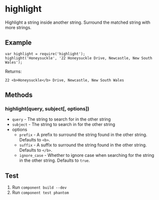 # highlight

Highlight a string inside another string. Surround the matched string with more strings.
    
## Example

    var highlight = require('highlight');
    highlight('Honeysuckle', '22 Honeysuckle Drive, Newcastle, New South Wales');
    
Returns:
    
    22 <b>Honeysuckle</b> Drive, Newcastle, New South Wales

## Methods

### highlight(query, subject[, options])

- `query` - The string to search for in the other string
- `subject` - The string to search in for the other string
- options
    - `prefix` - A prefix to surround the string found in the other string. Defaults to `<b>`.
    - `suffix` - A suffix to surround the string found in the other string. Defaults to `</b>`.
    - `ignore_case` - Whether to ignore case when searching for the string in the other string. Defaults to `true`.
    

## Test

1. Run `component build --dev`
2. Run `component test phantom`